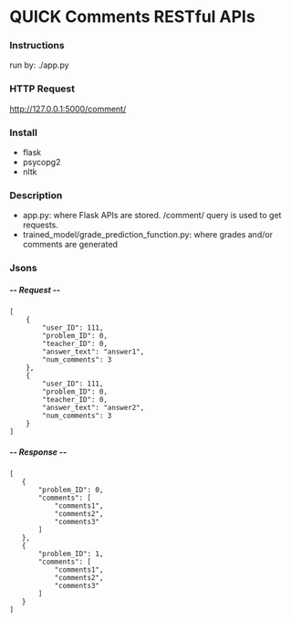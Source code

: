 # QUICK Comments RESTful APIs

### Instructions
run by: ./app.py

### HTTP Request
http://127.0.0.1:5000/comment/

### Install
- flask
- psycopg2
- nltk

### Description
- app.py: where Flask APIs are stored. /comment/ query is used to get requests.
- trained_model/grade_prediction_function.py: where grades and/or comments are generated

### Jsons
#####  -- Request -- 
```
[
    {
        "user_ID": 111,
        "problem_ID": 0,
        "teacher_ID": 0,
        "answer_text": "answer1",
        "num_comments": 3
    },
    {
        "user_ID": 111,
        "problem_ID": 0,
        "teacher_ID": 0,
        "answer_text": "answer2",
        "num_comments": 3
    }
]
```
#####  -- Response -- 
```
[
   {
       "problem_ID": 0,
       "comments": [
           "comments1",
           "comments2",
           "comments3"
       ]
   },
   {
       "problem_ID": 1,
       "comments": [
           "comments1",
           "comments2",
           "comments3"
       ]
   }
]
```

